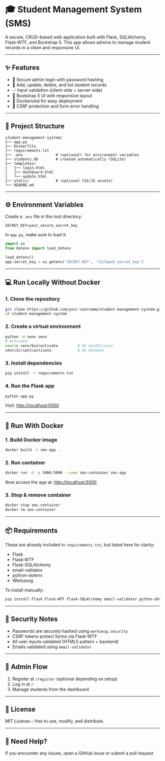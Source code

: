 # 🎓 Student Management System (SMS)

A secure, CRUD-based web application built with Flask, SQLAlchemy, Flask-WTF, and Bootstrap 5. This app allows admins to manage student records in a clean and responsive UI.

---

## ✨ Features

- 🔐 Secure admin login with password hashing  
- 🧾 Add, update, delete, and list student records  
- ✅ Input validation (client-side + server-side)  
- 🎨 Bootstrap 5 UI with responsive layout  
- 🐳 Dockerized for easy deployment  
- 🔄 CSRF protection and form error handling  

---

## 📁 Project Structure

```
student-management-system/
├── app.py
├── Dockerfile
├── requirements.txt
├── .env               # (optional) for environment variables
├── students.db        # created automatically (SQLite)
├── templates/
│   ├── login.html
│   ├── dashboard.html
│   └── update.html
├── static/            # (optional CSS/JS assets)
└── README.md
```

---

## ⚙️ Environment Variables

Create a `.env` file in the root directory:

```
SECRET_KEY=your_secure_secret_key
```

In `app.py`, make sure to load it:

```python
import os
from dotenv import load_dotenv

load_dotenv()
app.secret_key = os.getenv('SECRET_KEY', 'fallback_secret_key')
```

---

## 💻 Run Locally Without Docker

### 1. Clone the repository

```bash
git clone https://github.com/your-username/student-management-system.git
cd student-management-system
```

### 2. Create a virtual environment

```bash
python -m venv venv
# Activate:
source venv/bin/activate         # On macOS/Linux
venv\Scripts\activate            # On Windows
```

### 3. Install dependencies

```bash
pip install -r requirements.txt
```

### 4. Run the Flask app

```bash
python app.py
```

Visit: [http://localhost:5000](http://localhost:5000)

---

## 🐳 Run With Docker

### 1. Build Docker image

```bash
docker build -t sms-app .
```

### 2. Run container

```bash
docker run -d -p 5000:5000 --name sms-container sms-app
```

Now access the app at: [http://localhost:5000](http://localhost:5000)

### 3. Stop & remove container

```bash
docker stop sms-container
docker rm sms-container
```

---

## 📦 Requirements

These are already included in `requirements.txt`, but listed here for clarity:

- Flask  
- Flask-WTF  
- Flask-SQLAlchemy  
- email-validator  
- python-dotenv  
- Werkzeug

To install manually:

```bash
pip install Flask Flask-WTF Flask-SQLAlchemy email-validator python-dotenv
```

---

## 🔐 Security Notes

- Passwords are securely hashed using `werkzeug.security`
- CSRF tokens protect forms via Flask-WTF
- All user inputs validated (HTML5 pattern + backend)
- Emails validated using `email-validator`

---

## 🧪 Admin Flow

1. Register at `/register` (optional depending on setup)  
2. Log in at `/`  
3. Manage students from the dashboard  

---

## 📃 License

MIT License – free to use, modify, and distribute.

---

## 🙋 Need Help?

If you encounter any issues, open a GitHub issue or submit a pull request.
